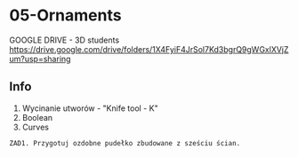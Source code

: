 # 05-Ornaments

GOOGLE DRIVE - 3D students https://drive.google.com/drive/folders/1X4FyiF4JrSol7Kd3bgrQ9gWGxlXVjZum?usp=sharing

## Info
1. Wycinanie utworów - "Knife tool - K"
2. Boolean
3. Curves

```
ZAD1. Przygotuj ozdobne pudełko zbudowane z sześciu ścian. 
```
